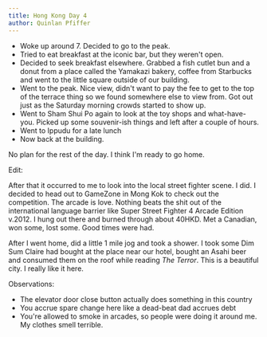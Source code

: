```yaml
---
title: Hong Kong Day 4
author: Quinlan Pfiffer
---
```


* Woke up around 7. Decided to go to the peak.
* Tried to eat breakfast at the iconic bar, but they weren't open.
* Decided to seek breakfast elsewhere. Grabbed a fish cutlet bun and a donut
  from a place called the Yamakazi bakery, coffee from Starbucks and went to the
little square outside of our building.
* Went to the peak. Nice view, didn't want to pay the fee to get to the top of
  the terrace thing so we found somewhere else to view from. Got out just as the
Saturday morning crowds started to show up.
* Went to Sham Shui Po again to look at the toy shops and what-have-you. Picked
  up some souvenir-ish things and left after a couple of hours.
* Went to Ippudu for a late lunch
* Now back at the building.

No plan for the rest of the day. I think I'm ready to go home.

Edit:

After that it occurred to me to look into the local street fighter scene. I did.
I decided to head out to GameZone in Mong Kok to check out the competition. The
arcade is love. Nothing beats the shit out of the international language barrier
like Super Street Fighter 4 Arcade Edition v.2012. I hung out there and burned
through about 40HKD. Met a Canadian, won some, lost some. Good times were had.

After I went home, did a little 1 mile jog and took a shower. I took some Dim
Sum Claire had bought at the place near our hotel, bought an Asahi beer and
consumed them on the roof while reading *The Terror*. This is a beautiful city.
I really like it here.

Observations:

* The elevator door close button actually does something in this country
* You accrue spare change here like a dead-beat dad accrues debt
* You're allowed to smoke in arcades, so people were doing it around me. My
  clothes smell terrible.
